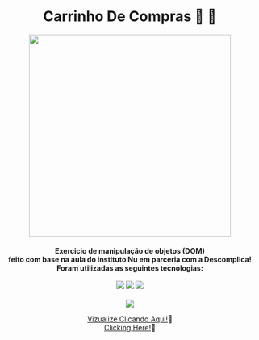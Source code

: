 <div align="center"><h1> Carrinho De Compras 👕 🛒</h1>


<img src="" width="400px"><br>

<h4>Exercicio de manipulação de objetos (DOM)<br> 
feito com base na aula do instituto Nu em parceria com a Descomplica!<br>
Foram utilizadas as seguintes tecnologias:<br>
<br>
<img src="https://img.shields.io/badge/html5-%23E34F26.svg?style=for-the-badge&logo=html5&logoColor=white"/>
<img src="https://img.shields.io/badge/css3-%231572B6.svg?style=for-the-badge&logo=css3&logoColor=white"/>
<img src="https://img.shields.io/badge/javascript-%23323330.svg?style=for-the-badge&logo=javascript&logoColor=%23F7DF1E"/>
</h4>
<img src="http://img.shields.io/static/v1?label=STATUS&message=CONCLUIDO%20COM%20SUCESSO&color=GREEN&style=for-the-badge"/><br>
  
<a href="#" target_="blank"> Vizualize Clicando Aqui!</a>📌<br>
<a href="#" target_="blank"> Clicking Here!</a>📌
